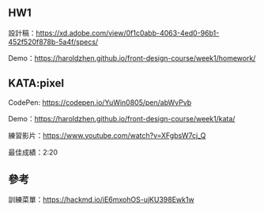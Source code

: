 
## HW1
設計稿：https://xd.adobe.com/view/0f1c0abb-4063-4ed0-96b1-452f520f878b-5a4f/specs/

Demo：https://haroldzhen.github.io/front-design-course/week1/homework/

## KATA:pixel
CodePen: https://codepen.io/YuWin0805/pen/abWvPvb

Demo：https://haroldzhen.github.io/front-design-course/week1/kata/

練習影片：https://www.youtube.com/watch?v=XFgbsW7cj_Q

最佳成績：2:20

## 參考
訓練菜單：https://hackmd.io/iE6mxohOS-ujKU398Ewk1w

